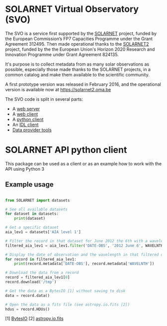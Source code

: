 SOLARNET Virtual Observatory (SVO)
==================================
The SVO is a service first supported by the [SOLARNET](http://solarnet-east.eu/) project, funded by the European Commission’s FP7 Capacities Programme under the Grant Agreement 312495. Then made operational thanks to the [SOLARNET2](https://solarnet-project.eu) project, funded by the the European Union's Horizon 2020 Research and Innovation Programme under Grant Agreement 824135.

It's purpose is to collect metadata from as many solar observations as possible, especially those made thanks to the SOLARNET projects, in a common catalog and make them available to the scientific community.

A first prototype version was released in February 2016, and the operational version is available now at https://solarnet2.oma.be

The SVO code is split in several parts:
- A [web server](https://github.com/bmampaey/SOLARNET-server)
- A [web client](https://github.com/bmampaey/SOLARNET-web-client)
- A [python client](https://github.com/bmampaey/SOLARNET-python-client)
- An [IDL client](https://github.com/bmampaey/SOLARNET-IDL-client)
- [Data provider tools](https://github.com/bmampaey/SOLARNET-provider-tools)

SOLARNET API python client
==========================

This package can be used as a client or as an example how to work with the API using Python 3

Example usage
-------------

```python

from SOLARNET import datasets

# See all available datasets
for dataset in datasets:
	print(dataset)

# Get a specific dataset
aia_lev1 = datasets['AIA level 1']

# Filter the record in that dataset for June 2012 the 6th with a wavelength of 171A
filtered_aia_lev1 = aia_lev1.filter('DATE-OBS', '2012 June 6', WAVELNTH = 171)

# Display the date of observation and the wavelength in that filtered dataset
for record in filtered_aia_lev1:
	print(record.metadata['DATE-OBS'], record.metadata['WAVELNTH'])

# Download the data from a record
record = filtered_aia_lev1[0]
record.download('/tmp')

# Get the data as a BytesIO [1] without saving to disk
data = record.data()

# Open the data as a fits file (see astropy.io.fits [2])
hdus = record.HDUs()


```
[1] [BytesIO](https://docs.python.org/3/library/io.html#io.BytesIO)
[2] [astropy.io.fits](https://docs.astropy.org/en/stable/io/fits/)
